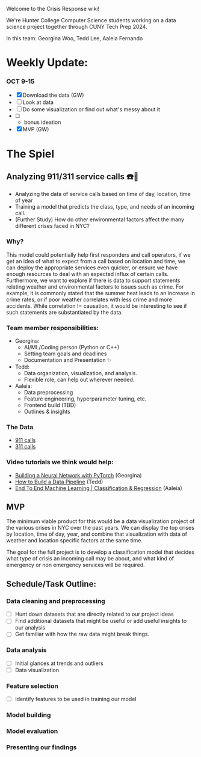 Welcome to the Crisis Response wiki!

We're Hunter College Computer Science students working on a data science project together through CUNY Tech Prep 2024.

In this team: Georgina Woo, Tedd Lee, Aaleia Fernando

# Weekly Update:
### OCT 9-15

* [x] Download the data (GW)
* [ ] Look at data
* [ ] Do some visualization or find out what's messy about it
* [ ] + bonus ideation
* [x] MVP (GW)

# The Spiel
## Analyzing 911/311 service calls :phone::rotating_light:

* Analyzing the data of service calls based on time of day, location, time of year
* Training a model that predicts the class, type, and needs of an incoming call.
* (Further Study) How do other environmental factors affect the many different crises faced in NYC?

### Why? 
This model could potentially help first responders and call operators, if we get an idea of what to expect from a call based on location and time, we can deploy the appropriate services even quicker, or ensure we have enough resources to deal with an expected influx of certain calls. Furthermore, we want to explore if there is data to support statements relating weather and environmental factors to issues such as crime. For example, it is commonly stated that the summer heat leads to an increase in crime rates, or if poor weather correlates with less crime and more accidents. While correlation != causation, it would be interesting to see if such statements are substantiated by the data.

### Team member responsibilities:
* Georgina:
  * AI/ML/Coding person (Python or C++)
  * Setting team goals and deadlines
  * Documentation and Presentation :sparkles:
* Tedd:
  * Data organization, visualization, and analysis.
  * Flexible role, can help out wherever needed.
* Aaleia:
  * Data preprocessing
  * Feature engineering, hyperparameter tuning, etc.
  * Frontend build (TBD)
  * Outlines & insights

### The Data
* [911 calls](https://data.cityofnewyork.us/Public-Safety/NYPD-Calls-for-Service-Year-to-Date-/n2zq-pubd/about_data)
* [311 calls](https://data.cityofnewyork.us/Social-Services/311-Service-Requests-from-2010-to-Present/erm2-nwe9/about_data)

### Video tutorials we think would help:
* [Building a Neural Network with PyTorch](https://www.youtube.com/watch?v=mozBidd58VQ) (Georgina)
* [How to Build a Data Pipeline](https://youtu.be/hKv70zftW-Y?si=CpZzFRkK_2CEemNN) (Tedd)
* [End To End Machine Learning | Classification & Regression](https://www.youtube.com/watch?v=ocse1X_rtSI) (Aaleia)

## MVP
The minimum viable product for this would be a data visualization project of the various crises in NYC over the past years. We can display the top crises by location, time of day, year, and combine that visualization with data of weather and location specific factors at the same time.

The goal for the full project is to develop a classification model that decides what type of crisis an incoming call may be about, and what kind of emergency or non emergency services will be required.

## Schedule/Task Outline:
### Data cleaning and preprocessing
* [ ] Hunt down datasets that are directly related to our project ideas
* [ ] Find additional datasets that might be useful or add useful insights to our analysis
* [ ] Get familiar with how the raw data might break things.

### Data analysis
* [ ] Initial glances at trends and outliers
* [ ] Data visualization

### Feature selection
* [ ] Identify features to be used in training our model
### Model building
### Model evaluation
### Presenting our findings


